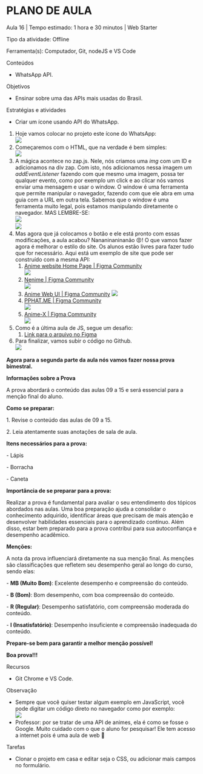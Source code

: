 # __PLANO DE AULA__

Aula 16 | Tempo estimado: 1 hora e 30 minutos | Web Starter

Tipo da atividade: Offline

Ferramenta\(s\): Computador, Git, nodeJS e VS Code

Conteúdos

- WhatsApp API\.

Objetivos

- Ensinar sobre uma das APIs mais usadas do Brasil\.

Estratégias e atividades

- Criar um ícone usando API do WhatsApp\.

1. Hoje vamos colocar no projeto este ícone do WhatsApp:  
![](https://raw.githubusercontent.com/YanBarbosaLouzada/docx-to-md/master/imagens/img_1758290911947003300.png)
2. Começaremos com o HTML, que na verdade é bem simples:  
![](https://raw.githubusercontent.com/YanBarbosaLouzada/docx-to-md/master/imagens/img_1758290911960973700.png)
3. A mágica acontece no zap\.js\. Nele, nós criamos uma *img* com um ID e adicionamos na div zap\. Com isto, nós adicionamos nessa imagem um *addEventListener* fazendo com que mesmo uma imagem, possa ter qualquer evento, como por exemplo um click e ao clicar nós vamos enviar uma mensagem e usar o window\. O window é uma ferramenta que permite manipular o navegador, fazendo com que ele abra em uma guia com a URL em outra tela\. Sabemos que o window é uma ferramenta muito legal, pois estamos manipulando diretamente o navegador\. MAS LEMBRE\-SE:  
![](https://raw.githubusercontent.com/YanBarbosaLouzada/docx-to-md/master/imagens/img_1758290911962982500.png)   
![](https://raw.githubusercontent.com/YanBarbosaLouzada/docx-to-md/master/imagens/img_1758290911967980500.png)
4. Mas agora que já colocamos o botão e ele está pronto com essas modificações, a aula acabou? Nananinaninanão 😡\! O que vamos fazer agora é melhorar o estilo do site\. Os alunos estão livres para fazer tudo que for necessário\. Aqui está um exemplo de site que pode ser construído com a mesma API:
	1. [Anime website Home Page | Figma Community](https://www.figma.com/community/file/1197449556452950412)   
![](https://raw.githubusercontent.com/YanBarbosaLouzada/docx-to-md/master/imagens/img_1758290911969982700.png)
	2. [Nenime | Figma Community](https://www.figma.com/community/file/1183313701396768714)   
![](https://raw.githubusercontent.com/YanBarbosaLouzada/docx-to-md/master/imagens/img_1758290911974981500.png)
	3.  [Anime Web UI | Figma Community](https://www.figma.com/community/file/1176615565780426149) ![](https://raw.githubusercontent.com/YanBarbosaLouzada/docx-to-md/master/imagens/img_1758290911980982000.png)
	4. [PPHAT\.ME | Figma Community](https://www.figma.com/community/file/1204101602338843537)  
![](https://raw.githubusercontent.com/YanBarbosaLouzada/docx-to-md/master/imagens/img_1758290911986981900.png)
	5. [Anime\-X | Figma Community](https://www.figma.com/community/file/1213787065399935754)  
![](https://raw.githubusercontent.com/YanBarbosaLouzada/docx-to-md/master/imagens/img_1758290911990981500.png)
5. Como é a última aula de JS, segue um desafio:
	1. [Link para o arquivo no Figma](https://www.figma.com/file/GmTTbWNugwRtrs4JHD0ukZ/Desafio%3A-Instant-Do-(Community)?type=design&node-id=0-1&mode=design&t=bt97TSL6r0sasaHP-0) 
6. Para finalizar, vamos subir o código no Github\.  
![](https://raw.githubusercontent.com/YanBarbosaLouzada/docx-to-md/master/imagens/img_1758290911998925200.png)

__Agora para a segunda parte da aula nós vamos fazer nossa prova bimestral\.__

__Informações sobre a Prova__

A prova abordará o conteúdo das aulas 09 a 15 e será essencial para a menção final do aluno\.

__Como se preparar:__

1\. Revise o conteúdo das aulas de 09 a 15\.

2\. Leia atentamente suas anotações de sala de aula\.

__Itens necessários para a prova:__

\- Lápis

\- Borracha

\- Caneta

__Importância de se preparar para a prova:__

Realizar a prova é fundamental para avaliar o seu entendimento dos tópicos abordados nas aulas\. Uma boa preparação ajuda a consolidar o conhecimento adquirido, identificar áreas que precisam de mais atenção e desenvolver habilidades essenciais para o aprendizado contínuo\. Além disso, estar bem preparado para a prova contribui para sua autoconfiança e desempenho acadêmico\.

__Menções:__

A nota da prova influenciará diretamente na sua menção final\. As menções são classificações que refletem seu desempenho geral ao longo do curso, sendo elas:

\- __MB \(Muito Bom\)__: Excelente desempenho e compreensão do conteúdo\.

\- __B \(Bom\)__: Bom desempenho, com boa compreensão do conteúdo\.

\- __R \(Regular\)__: Desempenho satisfatório, com compreensão moderada do conteúdo\.

\- __I \(Insatisfatório\)__: Desempenho insuficiente e compreensão inadequada do conteúdo\.

__Prepare\-se bem para garantir a melhor menção possível\!__

__Boa prova\!\!\!__

Recursos

- Git Chrome e VS Code\.

Observação

- Sempre que você quiser testar algum exemplo em JavaScript, você pode digitar um código direto no navegador como por exemplo:  
![](https://raw.githubusercontent.com/YanBarbosaLouzada/docx-to-md/master/imagens/img_1758290912000933500.png)
- Professor: por se tratar de uma API de animes, ela é como se fosse o Google\. Muito cuidado com o que o aluno for pesquisar\! Ele tem acesso a internet pois é uma aula de web 🙂

Tarefas

- Clonar o projeto em casa e editar seja o CSS, ou adicionar mais campos no formulário\.

